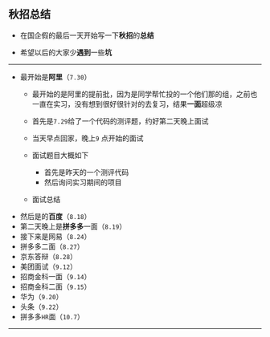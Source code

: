 ## 秋招总结


* 在国企假的最后一天开始写一下**秋招**的**总结**

* 希望以后的大家少**遇到**一些**坑**
***

* 最开始是**阿里**（`7.30`）
    * 最开始的是阿里的提前批，因为是同学帮忙投的一个他们那的组，之前也一直在实习，没有想到很好很针对的去复习，结果**一面**超级凉
    
    * 首先是`7.29`给了一个代码的测评题，约好第二天晚上面试
    * 当天早点回家，晚上`9` 点开始的面试
    * 面试题目大概如下
        * 首先是昨天的一个测评代码
        * 然后询问实习期间的项目 
    * 面试总结
* 然后是的**百度**（`8.18`）
* 第二天晚上是**拼多多**一面（`8.19`）
* 接下来是网易（`8.24`）
* 拼多多二面（`8.27`）
* 京东答辩（`8.28`）
* 美团面试（`9.12`）
* 招商金科一面（`9.14`）
* 招商金科二面（`9.15`）
* 华为（`9.20`）
* 头条（`9.22`）
* 拼多多`HR`面（`10.7`）

***



